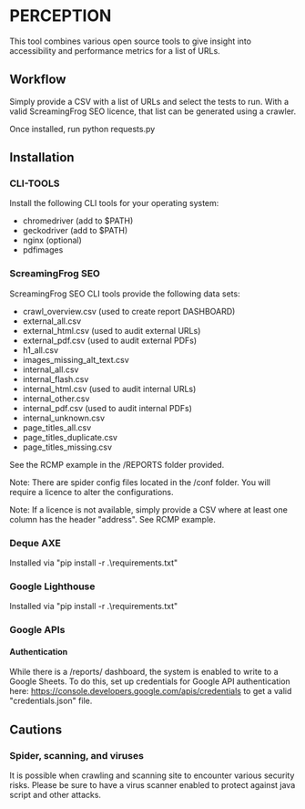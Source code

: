 # PERCEPTION
This tool combines various open source tools to give insight into accessibility and performance metrics for a list of 
URLs.

## Workflow
Simply provide a CSV with a list of URLs and select the tests to run. With a valid ScreamingFrog SEO licence, 
that list can be generated using a crawler. 

Once installed, run python requests.py
## Installation
### CLI-TOOLS
Install the following CLI tools for your operating system:
- chromedriver (add to $PATH)
- geckodriver (add to $PATH)
- nginx (optional)
- pdfimages

### ScreamingFrog SEO
ScreamingFrog SEO CLI tools provide the following data sets:
- crawl_overview.csv (used to create report DASHBOARD)
- external_all.csv
- external_html.csv (used to audit external URLs)
- external_pdf.csv (used to audit external PDFs)
- h1_all.csv
- images_missing_alt_text.csv
- internal_all.csv
- internal_flash.csv
- internal_html.csv (used to audit internal URLs)
- internal_other.csv
- internal_pdf.csv (used to audit internal PDFs)
- internal_unknown.csv
- page_titles_all.csv
- page_titles_duplicate.csv
- page_titles_missing.csv

See the RCMP example in the /REPORTS folder provided.

Note: There are spider config files located in the /conf folder. You will require a licence to alter the configurations.

Note: If a licence is not available, simply provide a CSV where at least one column has the header "address". 
See RCMP example.

### Deque AXE
Installed via "pip install -r .\requirements.txt" 

### Google Lighthouse
Installed via "pip install -r .\requirements.txt" 

### Google APIs
#### Authentication
While there is a /reports/ dashboard, the system is enabled to write to a Google Sheets. To do this, set up credentials 
for Google API authentication here: https://console.developers.google.com/apis/credentials to get a valid 
"credentials.json" file.

## Cautions
### Spider, scanning, and viruses
It is possible when crawling and scanning site to encounter various security risks. Please be sure to have a virus 
scanner enabled to protect against java script and other attacks.